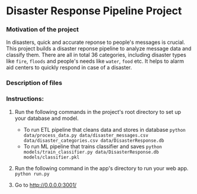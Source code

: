 # Disaster Response Pipeline Project

### Motivation of the project
In disasters, quick and accurate reponse to people's messages is crucial. This project builds a disaster reponse pipeline to analyze message data and classify them. There are all in total 36 categories, including disaster types like `fire`, `floods` and people's needs like `water`, `food` etc. It helps to alarm aid centers to quickly respond in case of a disaster.

### Description of files

### Instructions:
1. Run the following commands in the project's root directory to set up your database and model.

    - To run ETL pipeline that cleans data and stores in database
        `python data/process_data.py data/disaster_messages.csv data/disaster_categories.csv data/DisasterResponse.db`
    - To run ML pipeline that trains classifier and saves
        `python models/train_classifier.py data/DisasterResponse.db models/classifier.pkl`

2. Run the following command in the app's directory to run your web app.
    `python run.py`

3. Go to http://0.0.0.0:3001/
